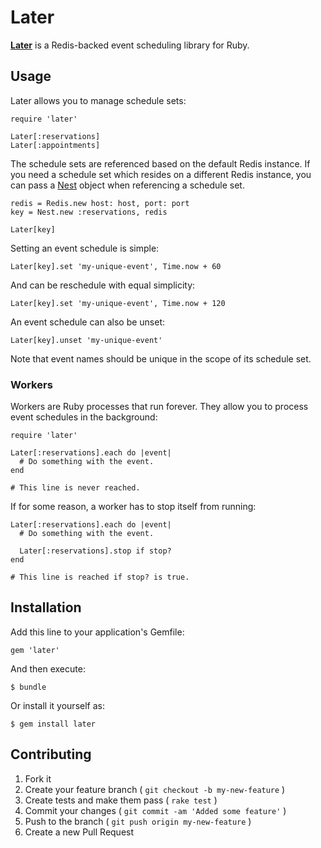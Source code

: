# Later

[**Later**](erol.github.com/later) is a Redis-backed event scheduling library for Ruby.

## Usage

Later allows you to manage schedule sets:

    require 'later'

    Later[:reservations]
    Later[:appointments]

The schedule sets are referenced based on the default Redis instance. If you need a schedule set which resides on a different Redis instance, you can pass a [Nest](github.com/soveran/nest) object when referencing a schedule set.

    redis = Redis.new host: host, port: port
    key = Nest.new :reservations, redis

    Later[key]

Setting an event schedule is simple:

    Later[key].set 'my-unique-event', Time.now + 60
	
And can be reschedule with equal simplicity:

    Later[key].set 'my-unique-event', Time.now + 120

An event schedule can also be unset:

    Later[key].unset 'my-unique-event'
	
Note that event names should be unique in the scope of its schedule set.
	
### Workers

Workers are Ruby processes that run forever. They allow you to process event schedules in the background:

    require 'later'

    Later[:reservations].each do |event|
      # Do something with the event.
    end

    # This line is never reached.

If for some reason, a worker has to stop itself from running:

    Later[:reservations].each do |event|
      # Do something with the event.

      Later[:reservations].stop if stop?
    end

    # This line is reached if stop? is true.

## Installation

Add this line to your application's Gemfile:

    gem 'later'

And then execute:

    $ bundle

Or install it yourself as:

    $ gem install later

## Contributing

1. Fork it
2. Create your feature branch ( `git checkout -b my-new-feature` )
3. Create tests and make them pass ( `rake test` )
4. Commit your changes ( `git commit -am 'Added some feature'` )
5. Push to the branch ( `git push origin my-new-feature` )
6. Create a new Pull Request
